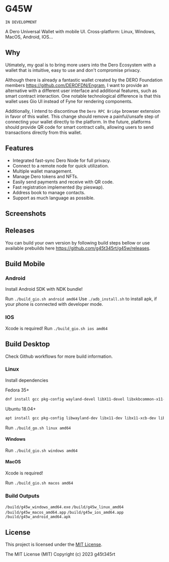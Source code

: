 # G45W

`IN DEVELOPMENT`

A Dero Universal Wallet with mobile UI.
Cross-platform: Linux, Windows, MacOS, Android, IOS...

## Why

Utimately, my goal is to bring more users into the Dero Ecosystem with a wallet that is intuitive, easy to use
and don't compromise privacy.

Although there is already a fantastic wallet created by the DERO Foundation members <https://github.com/DEROFDN/Engram>,
I want to provide an alternative with a different user interface and additional features, such as smart contract interaction.
One notable technological difference is that this wallet uses Gio UI instead of Fyne for rendering components.

Additionally, I intend to discontinue the `Dero RPC Bridge` browser extension in favor of this wallet.
This change should remove a painful/unsafe step of connecting your wallet directly to
the platform. In the future, platforms should provide QR code for smart contract calls, allowing users to send
transactions directly from this wallet.

## Features

- Integrated fast-sync Dero Node for full privacy.
- Connect to a remote node for quick utilization.
- Multiple wallet management.
- Manage Dero tokens and NFTs.
- Easily send payments and receive with QR code.
- Fast registration implemented (by pieswap).
- Address book to manage contacts.
- Support as much language as possible.

## Screenshots

## Releases

You can build your own version by following build steps bellow or use available prebuilds here <https://github.com/g45t345rt/g45w/releases>.

## Build Mobile

### Android

Install Android SDK with NDK bundle!

Run `./build_gio.sh android amd64`
Use `./adb_install.sh` to install apk, if your phone is connected with developer mode.

### IOS

Xcode is required!
Run `./build_gio.sh ios amd64`

## Build Desktop

Check Github workflows for more build information.

### Linux

Install dependencies

Fedora 35+

```bash
dnf install gcc pkg-config wayland-devel libX11-devel libxkbcommon-x11-devel mesa-libGLES-devel mesa-libEGL-devel libXcursor-devel vulkan-headers
```

Ubuntu 18.04+

```bash
apt install gcc pkg-config libwayland-dev libx11-dev libx11-xcb-dev libxkbcommon-x11-dev libgles2-mesa-dev libegl1-mesa-dev libffi-dev libxcursor-dev libvulkan-dev
```

Run `./build_go.sh linux amd64`

#### Windows

Run `./build_gio.sh windows amd64`

#### MacOS

Xcode is required!

Run `./build_gio.sh macos amd64`

### Build Outputs

`/build/g45w_windows_amd64.exe`
`/build/g45w_linux_amd64`
`/build/g45w_macos_amd64.app`
`/build/g45w_ios_amd64.app`
`/build/g45w_android_amd64.apk`

## License

This project is licensed under the [MIT License](https://opensource.org/licenses/MIT).

The MIT License (MIT)
Copyright (c) 2023 g45t345rt
